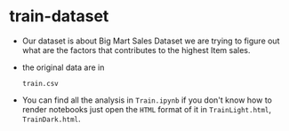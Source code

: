 # train-dataset

* Our dataset is about Big Mart Sales Dataset we are trying to figure out what are the factors that contributes to the highest Item sales.

* the original data are in 
    
    `train.csv`

* You can find all the analysis in `Train.ipynb` if you don't know how to render notebooks just open the `HTML` format of it in `TrainLight.html`, `TrainDark.html`.
